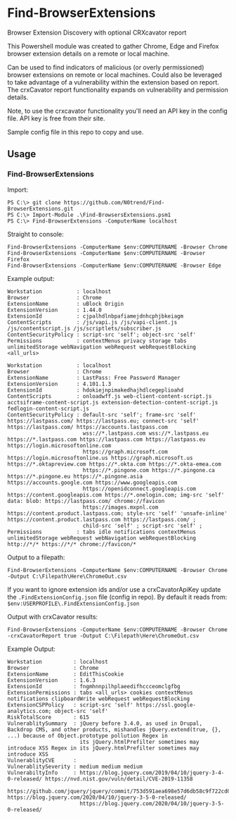 # Find-BrowserExtensions
Browser Extension Discovery with optional CRXcavator report

This Powershell module was created to gather Chrome, Edge and Firefox browser extension details on a remote or local machine.

Can be used to find indicators of malicious (or overly permissioned) browser extensions on remote or local machines. Could also be leveraged to take advantage of a vulnerability within the extension based on report. The crxCavator report functionality expands on vulnerability and permission details.

Note, to use the crxcavator functionality you'll need an API key in the config file. API key is free from their site. 

Sample config file in this repo to copy and use.

## Usage
### Find-BrowserExtensions 

Import:

```
PS C:\> git clone https://github.com/N0trend/Find-BrowserExtensions.git
PS C:\> Import-Module .\Find-BrowsersExtensions.psm1
PS C:\> Find-BrowserExtensions -ComputerName localhost
```

Straight to console:

```
Find-BrowserExtensions -ComputerName $env:COMPUTERNAME -Browser Chrome
Find-BrowserExtensions -ComputerName $env:COMPUTERNAME -Browser Firefox
Find-BrowserExtensions -ComputerName $env:COMPUTERNAME -Browser Edge
```

Example output:

```
Workstation           : localhost
Browser               : Chrome
ExtensionName         : uBlock Origin
ExtensionVersion      : 1.44.0
ExtensionId           : cjpalhdlnbpafiamejdnhcphjbkeiagm
ContentScripts        : /js/vapi.js /js/vapi-client.js /js/contentscript.js /js/scriptlets/subscriber.js
ContentSecurityPolicy : script-src 'self'; object-src 'self'
Permissions           : contextMenus privacy storage tabs unlimitedStorage webNavigation webRequest webRequestBlocking <all_urls>

Workstation           : localhost
Browser               : Chrome
ExtensionName         : LastPass: Free Password Manager
ExtensionVersion      : 4.101.1.3
ExtensionId           : hdokiejnpimakedhajhdlcegeplioahd
ContentScripts        : onloadwff.js web-client-content-script.js acctsiframe-content-script.js extension-detection-content-script.js fedlogin-content-script.js
ContentSecurityPolicy : default-src 'self'; frame-src 'self' https://lastpass.com/ https://lastpass.eu; connect-src 'self' https://lastpass.com/ https://accounts.lastpass.com
                        wss://*.lastpass.com wss://*.lastpass.eu https://*.lastpass.com https://lastpass.com https://lastpass.eu https://login.microsoftonline.com
                        https://graph.microsoft.com https://login.microsoftonline.us https://graph.microsoft.us https://*.oktapreview.com https://*.okta.com https://*.okta-emea.com
                        https://*.pingone.com https://*.pingone.ca https://*.pingone.eu https://*.pingone.asia https://accounts.google.com https://www.googleapis.com
                        https://openidconnect.googleapis.com https://content.googleapis.com https://*.onelogin.com; img-src 'self' data: blob: https://lastpass.com/ chrome://favicon
                        https://images.mxpnl.com https://content.product.lastpass.com; style-src 'self' 'unsafe-inline' https://content.product.lastpass.com https://lastpass.com/ ;
                        child-src 'self' ; script-src 'self' ;
Permissions           : tabs idle notifications contextMenus unlimitedStorage webRequest webNavigation webRequestBlocking http://*/* https://*/* chrome://favicon/*
```

Output to a filepath:

```
Find-BrowserExtensions -ComputerName $env:COMPUTERNAME -Browser Chrome -Output C:\Filepath\Here\ChromeOut.csv
```


If you want to ignore extension ids and/or use a crxCavatorApiKey update the `.FindExtensionConfig.json` file (config in repo). By default it reads from: `$env:USERPROFILE\.FindExtensionConfig.json` 

Output with crxCavator results:
```
Find-BrowserExtensions -ComputerName $env:COMPUTERNAME -Browser Chrome -crxCavatorReport true -Output C:\Filepath\Here\ChromeOut.csv
```

Example Output:
```
Workstation          : localhost
Browser              : Chrome
ExtensionName        : EditThisCookie
ExtensionVersion     : 1.6.3
ExtensionId          : fngmhnnpilhplaeedifhccceomclgfbg
ExtensionPermissions : tabs <all_urls> cookies contextMenus notifications clipboardWrite webRequest webRequestBlocking
ExtensionCSPPolicy   : script-src 'self' https://ssl.google-analytics.com; object-src 'self'
RiskTotalScore       : 615
VulnerablitySummary  : jQuery before 3.4.0, as used in Drupal, Backdrop CMS, and other products, mishandles jQuery.extend(true, {}, ...) because of Object.prototype pollution Regex in
                       its jQuery.htmlPrefilter sometimes may introduce XSS Regex in its jQuery.htmlPrefilter sometimes may introduce XSS
VulnerablityCVE      :
VulnerablitySeverity : medium medium medium
VulnerabiltyInfo     : https://blog.jquery.com/2019/04/10/jquery-3-4-0-released/ https://nvd.nist.gov/vuln/detail/CVE-2019-11358
                       https://github.com/jquery/jquery/commit/753d591aea698e57d6db58c9f722cd0808619b1b https://blog.jquery.com/2020/04/10/jquery-3-5-0-released/
                       https://blog.jquery.com/2020/04/10/jquery-3-5-0-released/
```
